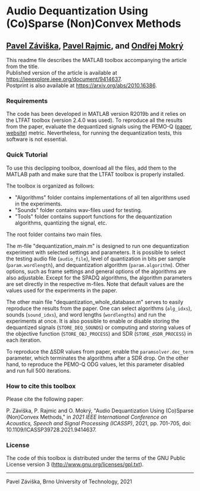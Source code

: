 
Audio Dequantization Using (Co)Sparse (Non)Convex Methods
========================================================================
[Pavel Záviška](https://orcid.org/0000-0003-2221-2058), [Pavel Rajmic](https://orcid.org/0000-0002-8381-4442), and [Ondřej Mokrý](https://orcid.org/0000-0003-1806-5809)
------------------------------------------------------------------------

This readme file describes the MATLAB toolbox accompanying the article from the title.  
Published version of the article is available at https://ieeexplore.ieee.org/document/9414637.  
Postprint is also available at https://arxiv.org/abs/2010.16386.


### Requirements
The code has been developed in MATLAB version R2019b and it relies on the LTFAT toolbox (version 2.4.0 was used).
To reproduce all the results from the paper, evaluate the dequantized signals using the PEMO-Q ([paper](https://ieeexplore.ieee.org/document/1709880), [website](https://www.hoertech.de/de/produkte/pemo-q.html)) metric. 
Nevertheless, for running the dequantization tests, this software is not essential.

### Quick Tutorial
To use this declipping toolbox, download all the files, add them to the MATLAB path and make sure that the LTFAT toolbox is properly installed.

The toolbox is organized as follows:
   - "Algorithms" folder contains implementations of all ten algorithms used in the experiments. 
   - "Sounds" folder contains wav-files used for testing.
   - "Tools" folder contains support functions for the dequantization algorithms, quantizing the signal, etc.

The root folder contains two main files. 

The m-file "dequantization_main.m" is designed to run one dequantization experiment with selected settings and parameters.
It is possible to select the testing audio file (`audio_file`), level of quantization in bits per sample (`param.wordlength`), and dequantization algorithm (`param.algorithm`).
Other options, such as frame settings and general options of the algorithms are also adjustable. 
Except for the SPADQ algorithms, the algorithm parameters are set directly in the respective m-files.
Note that default values are the values used for the experiments in the paper.

The other main file "dequantization_whole_database.m" serves to easily reproduce the results from the paper.
One can select algorithms (`alg_idxs`), sounds (`sound_idxs`), and word lengths (`wordlengths`) and run the experiments at once. 
It is also possible to enable or disable storing the dequantized signals (`STORE_DEQ_SOUNDS`) or computing and storing values of the objective function (`STORE_OBJ_PROCESS`) and SDR (`STORE_dSDR_PROCESS`) in each iteration. 

To reproduce the &Delta;SDR values from paper, enable the `paramsolver.dec_term` parameter, which terminates the algorithms after a SDR drop.
On the other hand, to reproduce the PEMO-Q ODG values, let this parameter disabled and run full 500 iterations. 

### How to cite this toolbox
Please cite the following paper:

P. Záviška, P. Rajmic and O. Mokrý, 
"Audio Dequantization Using (Co)Sparse (Non)Convex Methods," 
in *2021 IEEE International Conference on Acoustics, Speech and Signal Processing (ICASSP)*, 
2021, pp. 701-705, doi: 10.1109/ICASSP39728.2021.9414637.

### License
The code of this toolbox is distributed under the terms of the GNU Public License version 3 (http://www.gnu.org/licenses/gpl.txt).

--------------------------------------------------
Pavel Záviška, Brno University of Technology, 2021